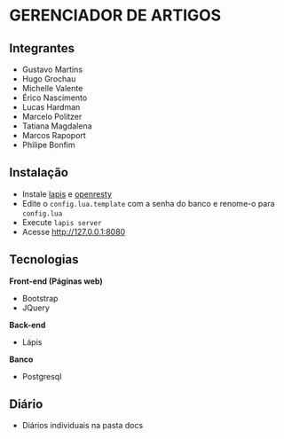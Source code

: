 GERENCIADOR DE ARTIGOS
===================

Integrantes
-------------
 - Gustavo Martins
 - Hugo Grochau
 - Michelle Valente
 - Érico Nascimento
 - Lucas Hardman
 - Marcelo Politzer
 - Tatiana Magdalena
 - Marcos Rapoport
 - Philipe Bonfim

Instalação
-------------
* Instale [lapis](http://leafo.net/lapis/reference/getting_started.html) e [openresty](https://openresty.org/en/installation.html)
* Edite o `config.lua.template` com a senha do banco e renome-o para `config.lua`
* Execute `lapis server`
* Acesse http://127.0.0.1:8080

Tecnologias
-------------
**Front-end (Páginas web)**
-  Bootstrap
-   JQuery

**Back-end**
-   Lápis

**Banco**
-   Postgresql

Diário
-------------
- Diários individuais na pasta docs
